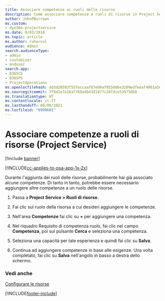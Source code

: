 ```yaml
---
title: Associare competenze ai ruoli delle risorse
description: Come associare competenze a ruoli di risorse in Project Service
author: JohnPBurrows
ms.custom:
- dyn365-projectservice
ms.date: 8/03/2018
ms.topic: article
ms.author: ruhercul
audience: Admin
search.audienceType:
- admin
- customizer
- enduser
search.app:
- D365CE
- D365PS
- ProjectOperations
ms.openlocfilehash: dd3d20593f55feccaaf67eb0af9550d6e3289edfeeaf4001a56fd39dbb1e3c07
ms.sourcegitcommit: 7f8d1e7a16af769adb43d1877c28fdce53975db8
ms.translationtype: HT
ms.contentlocale: it-IT
ms.lasthandoff: 08/06/2021
ms.locfileid: "6998601"
---
```

# <a name="associate-skills-with-resource-roles-project-service"></a>Associare competenze a ruoli di risorse (Project Service)

[!include [banner](../includes/psa-now-project-operations.md)]

[!INCLUDE[cc-applies-to-psa-app-1x-2x](../includes/cc-applies-to-psa-app-1x-2x.md)]

Durante l'aggiunta dei ruoli delle risorse, probabilmente hai già associato alcune competenze. Di tanto in tanto, potrebbe essere necessario aggiungere altre competenze a un ruolo delle risorse.  
  
1.  Passa a **Project Service > Ruoli di risorse.**  
  
2.  Fai clic sul ruolo della risorsa a cui desideri aggiungere le competenze.  
  
3.  Nell'area **Competenze** fai clic su **+** per aggiungere una competenza.  
  
4.  Nel riquadro Requisito di competenza ruolo, fai clic nel campo **Competenza**, poi sul pulsante **Cerca** e seleziona una competenza.  
  
5.  Seleziona una capacità per tale esperienza e quindi fai clic su **Salva**.  
  
6.  Continua ad aggiungere competenze in base alle esigenze. Una volta completato, fai clic su **Salva** nell'angolo in basso a destra dello schermo.  
  
### <a name="see-also"></a>Vedi anche  
 [Configurare le risorse](../psa/set-up-resources.md)


[!INCLUDE[footer-include](../includes/footer-banner.md)]